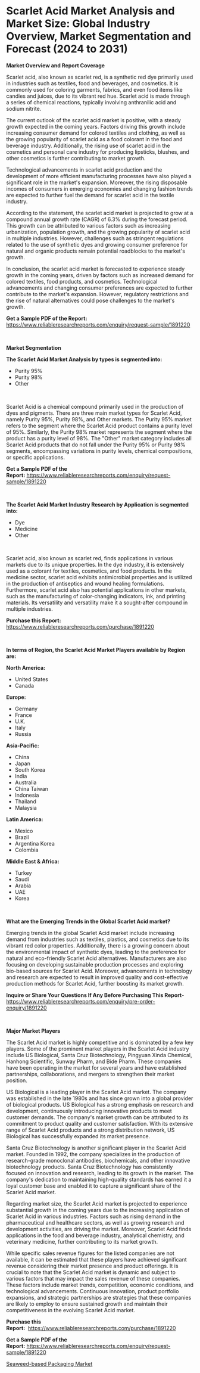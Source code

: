 <p><h1>Scarlet Acid Market Analysis and Market Size: Global Industry Overview, Market Segmentation and Forecast (2024 to 2031)</h1></p><p><strong>Market Overview and Report Coverage</strong></p>
<p><p>Scarlet acid, also known as scarlet red, is a synthetic red dye primarily used in industries such as textiles, food and beverages, and cosmetics. It is commonly used for coloring garments, fabrics, and even food items like candies and juices, due to its vibrant red hue. Scarlet acid is made through a series of chemical reactions, typically involving anthranilic acid and sodium nitrite.</p><p>The current outlook of the scarlet acid market is positive, with a steady growth expected in the coming years. Factors driving this growth include increasing consumer demand for colored textiles and clothing, as well as the growing popularity of scarlet acid as a food colorant in the food and beverage industry. Additionally, the rising use of scarlet acid in the cosmetics and personal care industry for producing lipsticks, blushes, and other cosmetics is further contributing to market growth.</p><p>Technological advancements in scarlet acid production and the development of more efficient manufacturing processes have also played a significant role in the market's expansion. Moreover, the rising disposable incomes of consumers in emerging economies and changing fashion trends are expected to further fuel the demand for scarlet acid in the textile industry.</p><p>According to the statement, the scarlet acid market is projected to grow at a compound annual growth rate (CAGR) of 6.3% during the forecast period. This growth can be attributed to various factors such as increasing urbanization, population growth, and the growing popularity of scarlet acid in multiple industries. However, challenges such as stringent regulations related to the use of synthetic dyes and growing consumer preference for natural and organic products remain potential roadblocks to the market's growth.</p><p>In conclusion, the scarlet acid market is forecasted to experience steady growth in the coming years, driven by factors such as increased demand for colored textiles, food products, and cosmetics. Technological advancements and changing consumer preferences are expected to further contribute to the market's expansion. However, regulatory restrictions and the rise of natural alternatives could pose challenges to the market's growth.</p></p>
<p><strong>Get a Sample PDF of the Report:</strong> <a href="https://www.reliableresearchreports.com/enquiry/request-sample/1891220">https://www.reliableresearchreports.com/enquiry/request-sample/1891220</a></p>
<p>&nbsp;</p>
<p><strong>Market Segmentation</strong></p>
<p><strong>The Scarlet Acid Market Analysis by types is segmented into:</strong></p>
<p><ul><li>Purity 95%</li><li>Purity 98%</li><li>Other</li></ul></p>
<p>&nbsp;</p>
<p><p>Scarlet Acid is a chemical compound primarily used in the production of dyes and pigments. There are three main market types for Scarlet Acid, namely Purity 95%, Purity 98%, and Other markets. The Purity 95% market refers to the segment where the Scarlet Acid product contains a purity level of 95%. Similarly, the Purity 98% market represents the segment where the product has a purity level of 98%. The "Other" market category includes all Scarlet Acid products that do not fall under the Purity 95% or Purity 98% segments, encompassing variations in purity levels, chemical compositions, or specific applications.</p></p>
<p><strong>Get a Sample PDF of the Report:</strong>&nbsp;<a href="https://www.reliableresearchreports.com/enquiry/request-sample/1891220">https://www.reliableresearchreports.com/enquiry/request-sample/1891220</a></p>
<p>&nbsp;</p>
<p><strong>The Scarlet Acid Market Industry Research by Application is segmented into:</strong></p>
<p><ul><li>Dye</li><li>Medicine</li><li>Other</li></ul></p>
<p>&nbsp;</p>
<p><p>Scarlet acid, also known as scarlet red, finds applications in various markets due to its unique properties. In the dye industry, it is extensively used as a colorant for textiles, cosmetics, and food products. In the medicine sector, scarlet acid exhibits antimicrobial properties and is utilized in the production of antiseptics and wound healing formulations. Furthermore, scarlet acid also has potential applications in other markets, such as the manufacturing of color-changing indicators, ink, and printing materials. Its versatility and versatility make it a sought-after compound in multiple industries.</p></p>
<p><strong>Purchase this Report:</strong>&nbsp; <a href="https://www.reliableresearchreports.com/purchase/1891220">https://www.reliableresearchreports.com/purchase/1891220</a></p>
<p>&nbsp;</p>
<p><strong>In terms of Region, the Scarlet Acid Market Players available by Region are:</strong></p>
<p>
    <p> <strong> North America: </strong>
        <ul>
            <li>United States</li>
            <li>Canada</li>
        </ul>
        </p> 
    <p> <strong> Europe: </strong>
        <ul>
            <li>Germany</li>
            <li>France</li>
            <li>U.K.</li>
            <li>Italy</li>
            <li>Russia</li>
        </ul>
        </p> 
    <p> <strong> Asia-Pacific: </strong>
        <ul>
            <li>China</li>
            <li>Japan</li>
            <li>South Korea</li>
            <li>India</li>
            <li>Australia</li>
            <li>China Taiwan</li>
            <li>Indonesia</li>
            <li>Thailand</li>
            <li>Malaysia</li>
        </ul>
        </p> 
    <p> <strong> Latin America: </strong>
        <ul>
            <li>Mexico</li>
            <li>Brazil</li>
            <li>Argentina Korea</li>
            <li>Colombia</li>
        </ul>
        </p> 
    <p> <strong> Middle East & Africa: </strong>
        <ul>
            <li>Turkey</li>
            <li>Saudi</li>
            <li>Arabia</li>
            <li>UAE</li>
            <li>Korea</li>
        </ul>
    </p>
    </p>
<p>&nbsp;</p>
<p><strong>What are the Emerging Trends in the Global Scarlet Acid market?</strong></p>
<p><p>Emerging trends in the global Scarlet Acid market include increasing demand from industries such as textiles, plastics, and cosmetics due to its vibrant red color properties. Additionally, there is a growing concern about the environmental impact of synthetic dyes, leading to the preference for natural and eco-friendly Scarlet Acid alternatives. Manufacturers are also focusing on developing sustainable production processes and exploring bio-based sources for Scarlet Acid. Moreover, advancements in technology and research are expected to result in improved quality and cost-effective production methods for Scarlet Acid, further boosting its market growth.</p></p>
<p><strong>Inquire or Share Your Questions If Any Before Purchasing This Report</strong>- <a href="https://www.reliableresearchreports.com/enquiry/pre-order-enquiry/1891220">https://www.reliableresearchreports.com/enquiry/pre-order-enquiry/1891220</a></p>
<p>&nbsp;</p>
<p><strong>Major Market Players</strong></p>
<p><p>The Scarlet Acid market is highly competitive and is dominated by a few key players. Some of the prominent market players in the Scarlet Acid industry include US Biological, Santa Cruz Biotechnology, Pingyuan Xinda Chemical, Hanhong Scientific, Sunway Pharm, and Bide Pharm. These companies have been operating in the market for several years and have established partnerships, collaborations, and mergers to strengthen their market position.</p><p>US Biological is a leading player in the Scarlet Acid market. The company was established in the late 1980s and has since grown into a global provider of biological products. US Biological has a strong emphasis on research and development, continuously introducing innovative products to meet customer demands. The company's market growth can be attributed to its commitment to product quality and customer satisfaction. With its extensive range of Scarlet Acid products and a strong distribution network, US Biological has successfully expanded its market presence.</p><p>Santa Cruz Biotechnology is another significant player in the Scarlet Acid market. Founded in 1992, the company specializes in the production of research-grade monoclonal antibodies, biochemicals, and other innovative biotechnology products. Santa Cruz Biotechnology has consistently focused on innovation and research, leading to its growth in the market. The company's dedication to maintaining high-quality standards has earned it a loyal customer base and enabled it to capture a significant share of the Scarlet Acid market.</p><p>Regarding market size, the Scarlet Acid market is projected to experience substantial growth in the coming years due to the increasing application of Scarlet Acid in various industries. Factors such as rising demand in the pharmaceutical and healthcare sectors, as well as growing research and development activities, are driving the market. Moreover, Scarlet Acid finds applications in the food and beverage industry, analytical chemistry, and veterinary medicine, further contributing to its market growth.</p><p>While specific sales revenue figures for the listed companies are not available, it can be estimated that these players have achieved significant revenue considering their market presence and product offerings. It is crucial to note that the Scarlet Acid market is dynamic and subject to various factors that may impact the sales revenue of these companies. These factors include market trends, competition, economic conditions, and technological advancements. Continuous innovation, product portfolio expansions, and strategic partnerships are strategies that these companies are likely to employ to ensure sustained growth and maintain their competitiveness in the evolving Scarlet Acid market.</p></p>
<p><strong>Purchase this Report:</strong>&nbsp;&nbsp;<a href="https://www.reliableresearchreports.com/purchase/1891220">https://www.reliableresearchreports.com/purchase/1891220</a></p>
<p></p>
<p><strong>Get a Sample PDF of the Report:</strong>&nbsp;<a href="https://www.reliableresearchreports.com/enquiry/request-sample/1891220">https://www.reliableresearchreports.com/enquiry/request-sample/1891220</a></p>
<p><p><a href="https://github.com/RickHolmes3/Market-Research-Report-List-2/blob/main/seaweed-based-packaging-market.md">Seaweed-based Packaging Market</a></p></p>